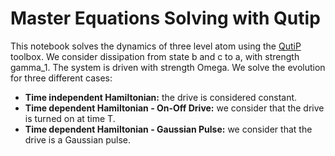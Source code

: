 Master Equations Solving with Qutip
=

This notebook solves the dynamics of three level atom using the [QutiP](http://qutip.org/) toolbox. We consider dissipation
from state b and c to a, with strength gamma_1. The system is driven with strength Omega. We solve the evolution for three different 
cases:
- **Time independent Hamiltonian:** the drive is considered constant.
- **Time dependent Hamiltonian - On-Off Drive:** we consider that the drive is turned on at time T.
- **Time dependent Hamiltonian - Gaussian Pulse:** we consider that the drive is a Gaussian pulse.
